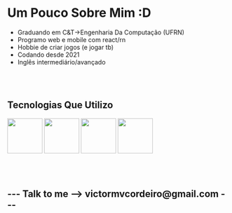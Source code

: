 <h1>Um Pouco Sobre Mim :D</h1>

<ul>
  <li>Graduando em C&T->Engenharia Da Computação (UFRN)</li>
  <li>Programo web e mobile com react/rn</li>
  <li>Hobbie de criar jogos (e jogar tb)</li>
  <li>Codando desde 2021</li>
  <li>Inglês intermediário/avançado</li>
</ul>

<br>
<br>


<h2>Tecnologias Que Utilizo</h2>
<p>

  <img src="https://cdn.jsdelivr.net/gh/devicons/devicon/icons/javascript/javascript-original.svg" width="80" height="80"/>
  <img src="https://cdn.jsdelivr.net/gh/devicons/devicon/icons/react/react-original.svg" width="80" height="80" /> 
  <img src="https://cdn.jsdelivr.net/gh/devicons/devicon/icons/vuejs/vuejs-original.svg" width="80" height="80" /> 
  <img src="https://cdn.jsdelivr.net/gh/devicons/devicon@latest/icons/cplusplus/cplusplus-original.svg" width="80" height="80" />
          
  
  
  
</p>


<br>

<br>
                    
<h2>--- Talk to me -->  victormvcordeiro@gmail.com ---</h2>

